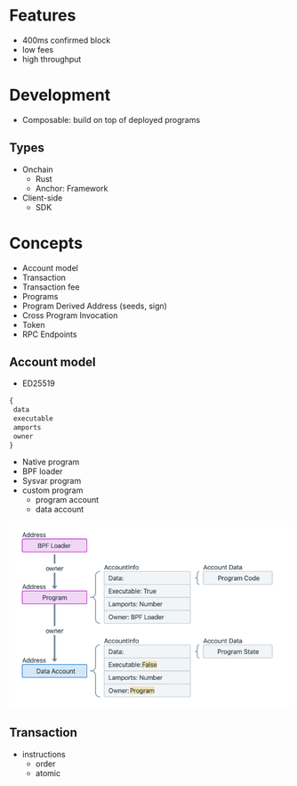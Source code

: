 # Features

- 400ms confirmed block
- low fees
- high throughput

# Development

- Composable: build on top of deployed programs

## Types

- Onchain
  - Rust
  - Anchor: Framework
- Client-side
  - SDK

# Concepts

- Account model
- Transaction
- Transaction fee
- Programs
- Program Derived Address (seeds, sign)
- Cross Program Invocation
- Token
- RPC Endpoints

## Account model

- ED25519

```
{
 data
 executable
 amports
 owner
}
```

- Native program
- BPF loader
- Sysvar program
- custom program
  - program account
  - data account

![account-model](./figures/account-model.png)

## Transaction

- instructions
  - order
  - atomic

